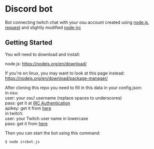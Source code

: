 # Discord bot

Bot connecting twitch chat with your osu account created using [node.js](https://nodejs.org/), [request](https://github.com/request/request) and slightly modified [node-irc](https://github.com/martynsmith/node-irc)

## Getting Started

You will need to download and install:

node.js: https://nodejs.org/en/download/

If you're on linux, you may want to look at this page instead: https://nodejs.org/en/download/package-manager/

After cloning this repo you need to fill in this data in your config.json:</br>
in osu:</br>
user: your osu! username (replace spaces to underscores)</br>
pass: get it at [IRC Authentication](https://osu.ppy.sh/p/irc)</br>
apikey: get it from [here](https://osu.ppy.sh/p/api)</br>
in twitch:</br>
user: your Twitch user name in lowercase</br>
pass: get it from [here](https://twitchapps.com/tmi/)
 
Then you can start the bot using this command:
```
$ node ircbot.js
```